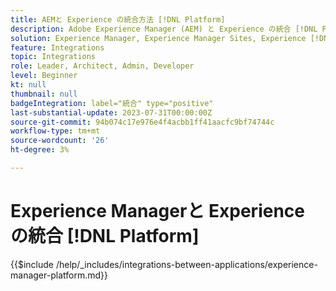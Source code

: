 ```yaml
---
title: AEMと Experience の統合方法 [!DNL Platform]
description: Adobe Experience Manager (AEM) と Experience の統合 [!DNL Platform] データの価値を最大化する
solution: Experience Manager, Experience Manager Sites, Experience [!DNL Platform]
feature: Integrations
topic: Integrations
role: Leader, Architect, Admin, Developer
level: Beginner
kt: null
thumbnail: null
badgeIntegration: label="統合" type="positive"
last-substantial-update: 2023-07-31T00:00:00Z
source-git-commit: 94b074c17e976e4f4acbb1ff41aacfc9bf74744c
workflow-type: tm+mt
source-wordcount: '26'
ht-degree: 3%

---
```



# Experience Managerと Experience の統合 [!DNL Platform]

{{$include /help/_includes/integrations-between-applications/experience-manager-platform.md}}
